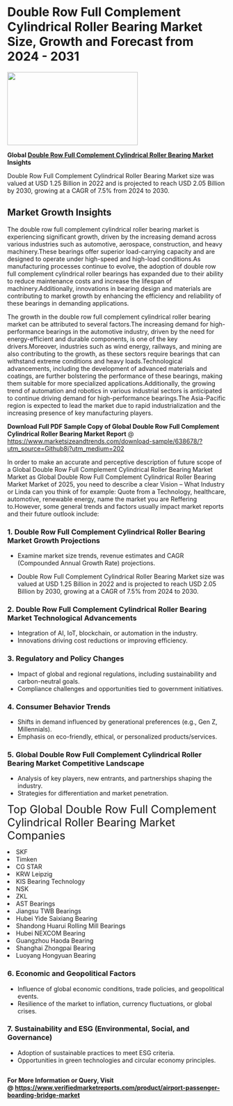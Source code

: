 <H1>Double Row Full Complement Cylindrical Roller Bearing Market Size, Growth and Forecast from 2024 - 2031</H1><img class="aligncenter size-medium wp-image-584254" src="https://thirdeyenews.in/wp-content/uploads/2024/09/Global-Market-Research-300x168.jpeg" alt="" width="300" height="168" /><p><strong>Global&nbsp;<a href="https://www.marketsizeandtrends.com/download-sample/638678/?utm_source=Github8j?utm_medium=202">Double Row Full Complement Cylindrical Roller Bearing Market</a> Insights</strong></p><p>Double Row Full Complement Cylindrical Roller Bearing Market size was valued at USD 1.25 Billion in 2022 and is projected to reach USD 2.05 Billion by 2030, growing at a CAGR of 7.5% from 2024 to 2030.</p><p><h2>Market Growth Insights</h2> <p>The double row full complement cylindrical roller bearing market is experiencing significant growth, driven by the increasing demand across various industries such as automotive, aerospace, construction, and heavy machinery.These bearings offer superior load-carrying capacity and are designed to operate under high-speed and high-load conditions.As manufacturing processes continue to evolve, the adoption of double row full complement cylindrical roller bearings has expanded due to their ability to reduce maintenance costs and increase the lifespan of machinery.Additionally, innovations in bearing design and materials are contributing to market growth by enhancing the efficiency and reliability of these bearings in demanding applications.</p> <p>The growth in the double row full complement cylindrical roller bearing market can be attributed to several factors.The increasing demand for high-performance bearings in the automotive industry, driven by the need for energy-efficient and durable components, is one of the key drivers.Moreover, industries such as wind energy, railways, and mining are also contributing to the growth, as these sectors require bearings that can withstand extreme conditions and heavy loads.Technological advancements, including the development of advanced materials and coatings, are further bolstering the performance of these bearings, making them suitable for more specialized applications.Additionally, the growing trend of automation and robotics in various industrial sectors is anticipated to continue driving demand for high-performance bearings.The Asia-Pacific region is expected to lead the market due to rapid industrialization and the increasing presence of key manufacturing players.<p><span class=""><strong>Download Full PDF Sample Copy of Global Double Row Full Complement Cylindrical Roller Bearing Market Report</strong> @ <a href="https://www.marketsizeandtrends.com/download-sample/638678/?utm_source=Github8j?utm_medium=202" target="_blank">https://www.marketsizeandtrends.com/download-sample/638678/?utm_source=Github8j?utm_medium=202</a></span></p><p>In order to make an accurate and perceptive description of future scope of a Global&nbsp;Double Row Full Complement Cylindrical Roller Bearing Market Market as Global&nbsp;Double Row Full Complement Cylindrical Roller Bearing Market Market of 2025, you need to describe a clear Vision &ndash; What Industry or Linda can you think of for example: Quote from a Technology, healthcare, automotive, renewable energy, name the market you are Reffering to.However, some general trends and factors usually impact market reports and their future outlook include:</p><h3>1.&nbsp;<strong>Double Row Full Complement Cylindrical Roller Bearing Market Growth Projections</strong></h3><ul><li>Examine market size trends, revenue estimates and CAGR (Compounded Annual Growth Rate) projections.</li><li><p>Double Row Full Complement Cylindrical Roller Bearing Market size was valued at USD 1.25 Billion in 2022 and is projected to reach USD 2.05 Billion by 2030, growing at a CAGR of 7.5% from 2024 to 2030.</p></li></ul><h3>2.&nbsp;<strong>Double Row Full Complement Cylindrical Roller Bearing Market Technological Advancements</strong></h3><ul><li>Integration of AI, IoT, blockchain, or automation in the industry.</li><li>Innovations driving cost reductions or improving efficiency.</li></ul><h3>3.&nbsp;<strong>Regulatory and Policy Changes</strong></h3><ul><li>Impact of global and regional regulations, including sustainability and carbon-neutral goals.</li><li>Compliance challenges and opportunities tied to government initiatives.</li></ul><h3>4.&nbsp;<strong>Consumer Behavior Trends</strong></h3><ul><li>Shifts in demand influenced by generational preferences (e.g., Gen Z, Millennials).</li><li>Emphasis on eco-friendly, ethical, or personalized products/services.</li></ul><h3>5.&nbsp;<strong>Global Double Row Full Complement Cylindrical Roller Bearing Market Competitive Landscape</strong></h3><ul><li>Analysis of key players, new entrants, and partnerships shaping the industry.</li><li>Strategies for differentiation and market penetration.</li></ul><p data-pm-slice="1 1 []"><span style="color: inherit; font-family: inherit; font-size: 25px;">Top Global Double Row Full Complement Cylindrical Roller Bearing Market Companies</span></p><div class="" data-test-id=""><p><li>SKF</li><li> Timken</li><li> CG STAR</li><li> KRW Leipzig</li><li> KIS Bearing Technology</li><li> NSK</li><li> ZKL</li><li> AST Bearings</li><li> Jiangsu TWB Bearings</li><li> Hubei Yide Saixiang Bearing</li><li> Shandong Huarui Rolling Mill Bearings</li><li> Hubei NEXCOM Bearing</li><li> Guangzhou Haoda Bearing</li><li> Shanghai Zhongpai Bearing</li><li> Luoyang Hongyuan Bearing</li></p></div><h3>6.&nbsp;<strong>Economic and Geopolitical Factors</strong></h3><ul><li>Influence of global economic conditions, trade policies, and geopolitical events.</li><li>Resilience of the market to inflation, currency fluctuations, or global crises.</li></ul><h3>7.&nbsp;<strong>Sustainability and ESG (Environmental, Social, and Governance)</strong></h3><ul><li>Adoption of sustainable practices to meet ESG criteria.</li><li>Opportunities in green technologies and circular economy principles.</li></ul><h2><strong style="font-size: 14px;">For More Information or Query, Visit @&nbsp;</strong><a style="background-color: #ffffff; font-size: 14px;" href="https://www.marketsizeandtrends.com/report/double-row-full-complement-cylindrical-roller-bearing-market/" target="_blank">https://www.verifiedmarketreports.com/product/airport-passenger-boarding-bridge-market</a></h2>